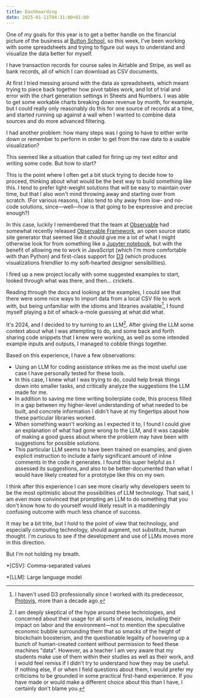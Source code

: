 ```yaml
---
title: Dashboarding
date: 2025-01-11T04:31:00+01:00
---
```

One of my goals for this year is to get a better handle on the financial picture of the business at [Button School](https://buttonschool.com), so this week, I've been working with some spreadsheets and trying to figure out ways to understand and visualize the data better for myself.

I have transaction records for course sales in Airtable and Stripe, as well as bank records, all of which I can download as CSV documents.

At first I tried messing around with the data as spreadsheets, which meant trying to piece back together how pivot tables work, and lot of trial and error with the chart generation settings in Sheets and Numbers. I was able to get some workable charts breaking down revenue by month, for example, but I could really only reasonably do this for one source of records at a time, and started running up against a wall when I wanted to combine data sources and do more advanced filtering.

I had another problem: how many steps was I going to have to either write down or remember to perform in order to get from the raw data to a usable visualization?

This seemed like a situation that called for firing up my text editor and writing some code. But how to start?

This is the point where I often get a bit stuck trying to decide how to proceed, thinking about what would be the best way to build something like this. I tend to prefer light-weight solutions that will be easy to maintain over time, but that I also won't mind throwing away and starting over from scratch. (For various reasons, I also tend to shy away from low- and no-code solutions, since—well—how is that going to be expressive and precise enough?)

In this case, luckily I remembered that the team at [Observable](https://observablehq.com) had somewhat recently released [Observable Framework](https://observablehq.com/framework/), an open source static site generator that seemed like it should give me a lot of what I might otherwise look for from something like a [Jupyter notebook](https://jupyter.org), but with the benefit of allowing me to work in JavaScript (which I'm more comfortable with than Python) and first-class support for [D3](https://d3js.org) (which produces visualizations friendlier to my soft-hearted designer sensibilities).

I fired up a new project locally with some suggested examples to start, looked through what was there, and then... crickets.

Reading through the docs and looking at the examples, I could see that there were some nice ways to import data from a local CSV file to work with, but being unfamiliar with the idioms and libraries available[^protovis], I found myself playing a bit of whack-a-mole guessing at what did what.

It's 2024, and I decided to try turning to an LLM[^llm]. After giving the LLM some context about what I was attempting to do, and some back and forth sharing code snippets that I knew were working, as well as some intended example inputs and outputs, I managed to cobble things together.

Based on this experience, I have a few observations:

- Using an LLM for coding assistance strikes me as the most useful use case I have personally tested for these tools.
- In this case, I knew what I was trying to do, could help break things down into smaller tasks, and critically analyze the suggestions the LLM made for me.
- In addition to saving me time writing boilerplate code, this process filled in a gap between my higher-level understanding of what needed to be built, and concrete information I didn't have at my fingertips about how these particular libraries worked.
- When something wasn't working as I expected it to, I found I could give an explanation of what had gone wrong to the LLM, and it was capable of making a good guess about where the problem may have been with suggestions for possible solutions.
- This particular LLM seems to have been trained on examples, and given explicit instruction to include a fairly significant amount of inline comments in the code it generates. I found this super helpful as I assessed its suggestions, and also to be better-documented than what I would have likely created for a prototype like this on my own.

I think after this experience I can see more clearly why developers seem to be the most optimistic about the possibilities of LLM technology. That said, I am even more convinced that prompting an LLM to do something that you don't know how to do yourself would likely result in a maddeningly confusing outcome with much less chance of success.

It may be a bit trite, but I hold to the point of view that technology, and especially computing technology, should augment, not substitute, human thought. I'm curious to see if the development and use of LLMs moves more in this direction.

But I'm not holding my breath.

*[CSV]: Comma-separated values

*[LLM]: Large language model

[^protovis]: I haven't used D3 professionally since I worked with its predecessor, [Protovis](http://mbostock.github.io/protovis/), more than a decade ago.

[^llm]: I am deeply skeptical of the hype around these technologies, and concerned about their usage for all sorts of reasons, including their impact on labor and the environment—not to mention the speculative economic bubble surrounding them that so smacks of the height of blockchain boosterism, and the questionable legality of hoovering up a bunch of human-created content without permission to feed these machines "data". However, as a teacher I am very aware that my students make use of them within their studies as well as their work, and I would feel remiss if I didn't try to understand how they may be useful. If nothing else, if or when I field questions about them, I would prefer my criticisms to be grounded in some practical first-hand experience. If you have made or would make a different choice about this than I have, I certainly don't blame you.
